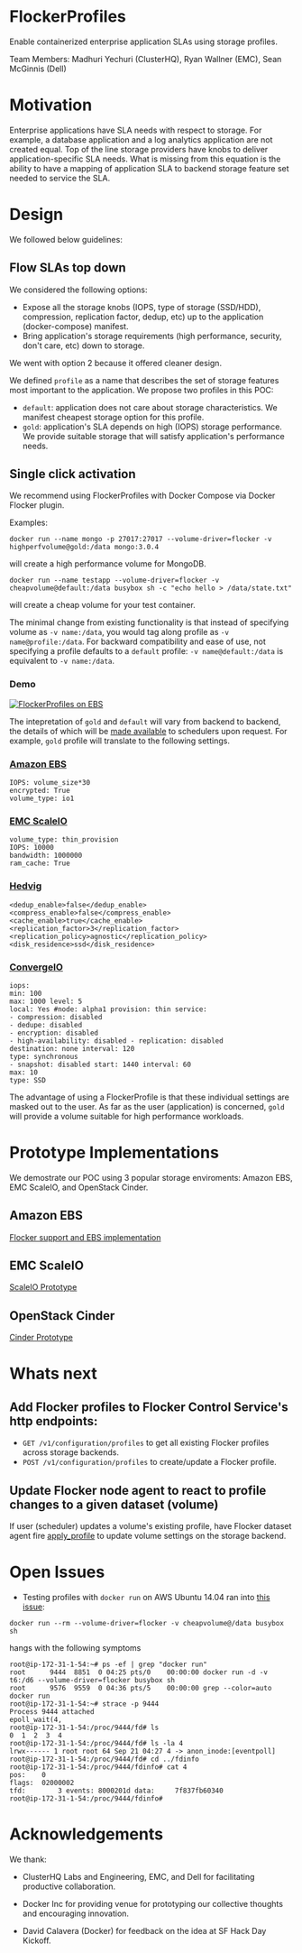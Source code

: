 # FlockerProfiles

Enable containerized enterprise application SLAs using storage profiles.

Team Members: Madhuri Yechuri (ClusterHQ), Ryan Wallner (EMC), Sean McGinnis (Dell)

# Motivation

Enterprise applications have SLA needs with respect to storage. For example, a database application and a log analytics application are not created equal. Top of the line storage providers have knobs to deliver application-specific SLA needs. What is missing from this equation is the ability to have a mapping of application SLA to backend storage feature set needed to service the SLA.

# Design

We followed below guidelines:

## Flow SLAs top down

We considered the following options:

- Expose all the storage knobs (IOPS, type of storage (SSD/HDD), compression, replication factor, dedup, etc) up to the application (docker-compose) manifest.
- Bring application's storage requirements (high performance, security, don't care, etc) down to storage.

We went with option 2 because it offered cleaner design.

We defined ``profile`` as a name that describes the set of storage features most important to the application. We propose two profiles in this POC:

- ``default``: application does not care about storage characteristics. We manifest cheapest storage option for this profile.
- ``gold``: application's SLA depends on high (IOPS) storage performance. We provide suitable storage that will satisfy application's performance needs.

## Single click activation

We recommend using FlockerProfiles with Docker Compose via Docker Flocker plugin.

Examples:

```
docker run --name mongo -p 27017:27017 --volume-driver=flocker -v highperfvolume@gold:/data mongo:3.0.4
```
will create a high performance volume for MongoDB.


```
docker run --name testapp --volume-driver=flocker -v cheapvolume@default:/data busybox sh -c "echo hello > /data/state.txt"
```
will create a cheap volume for your test container.

The minimal change from existing functionality is that instead of specifying volume as ``-v name:/data``, you would tag along profile as ``-v name@profile:/data``. For backward compatibility and ease of use, not specifying a profile defaults to a ``default`` profile: ``-v name@default:/data`` is equivalent to ``-v name:/data``.

### Demo

[![FlockerProfiles on EBS](http://img.youtube.com/vi/nOByh6UMUl0/0.jpg)](https://youtu.be/nOByh6UMUl0)


The intepretation of ``gold`` and ``default`` will vary from backend to backend, the details of which will be [made available](https://github.com/ClusterHQ/flocker/compare/profile_metadata#diff-3f0c0887dbd1be3781b80c091915bd2fR612) to schedulers upon request. For example, ``gold`` profile will translate to the following settings.

### [Amazon EBS](https://aws.amazon.com/ebs/)

```
IOPS: volume_size*30
encrypted: True
volume_type: io1
```

### [EMC ScaleIO](http://www.emc.com/storage/scaleio/index.htm)

```
volume_type: thin_provision
IOPS: 10000
bandwidth: 1000000
ram_cache: True

```
### [Hedvig](http://www.hedviginc.com/product)

```
<dedup_enable>false</dedup_enable>
<compress_enable>false</compress_enable>
<cache_enable>true</cache_enable>
<replication_factor>3</replication_factor>
<replication_policy>agnostic</replication_policy>
<disk_residence>ssd</disk_residence>

```

### [ConvergeIO](http://www.convergeio.com/)

```
iops:
min: 100
max: 1000 level: 5
local: Yes #node: alpha1 provision: thin service:
- compression: disabled
- dedupe: disabled
- encryption: disabled
- high-availability: disabled - replication: disabled
destination: none interval: 120
type: synchronous
- snapshot: disabled start: 1440 interval: 60
max: 10
type: SSD
```

The advantage of using a FlockerProfile is that these individual settings are masked out to the user. As far as the user (application) is concerned, ``gold`` will provide a volume suitable for high performance workloads.

# Prototype Implementations

We demostrate our POC using 3 popular storage enviroments: Amazon EBS, EMC ScaleIO, and OpenStack Cinder.

## Amazon EBS

[Flocker support and EBS implementation](https://github.com/ClusterHQ/flocker/compare/profile_metadata)

## EMC ScaleIO

[ScaleIO Prototype](https://github.com/emccorp/scaleio-flocker-driver/tree/scaleio-profiles-hackday)

## OpenStack Cinder

[Cinder Prototype](https://github.com/ClusterHQ/flocker/commit/1b5ef85b8874f1ba3b4cf42d39f3583dd9134904)

# Whats next

## Add Flocker profiles to Flocker Control Service's http endpoints:

- ``GET /v1/configuration/profiles`` to get all existing Flocker profiles across storage backends.
- ``POST /v1/configuration/profiles`` to create/update a Flocker profile.

## Update Flocker node agent to react to profile changes to a given dataset (volume)

If user (scheduler) updates a volume's existing profile, have Flocker dataset agent fire [apply_profile](https://github.com/ClusterHQ/flocker/compare/profile_metadata#diff-d4afce624ebc4d030e9de21aee00fdb9R936) to update volume settings on the storage backend.

# Open Issues

- Testing profiles with ``docker run`` on AWS Ubuntu 14.04 ran into [this issue](https://groups.google.com/forum/#!topic/docker-user/PVdrtb7-3Oo):

```
docker run --rm --volume-driver=flocker -v cheapvolume@/data busybox sh
```
hangs with the following symptoms
```
root@ip-172-31-1-54:~# ps -ef | grep "docker run"
root      9444  8851  0 04:25 pts/0    00:00:00 docker run -d -v t6:/d6 --volume-driver=flocker busybox sh
root      9576  9559  0 04:36 pts/5    00:00:00 grep --color=auto docker run
root@ip-172-31-1-54:~# strace -p 9444
Process 9444 attached
epoll_wait(4, 
root@ip-172-31-1-54:/proc/9444/fd# ls
0  1  2  3  4
root@ip-172-31-1-54:/proc/9444/fd# ls -la 4
lrwx------ 1 root root 64 Sep 21 04:27 4 -> anon_inode:[eventpoll]
root@ip-172-31-1-54:/proc/9444/fd# cd ../fdinfo
root@ip-172-31-1-54:/proc/9444/fdinfo# cat 4
pos:    0
flags:  02000002
tfd:        3 events: 8000201d data:     7f837fb60340
root@ip-172-31-1-54:/proc/9444/fdinfo# 
```
# Acknowledgements

We thank:

- ClusterHQ Labs and Engineering, EMC, and Dell for facilitating productive collaboration.

- Docker Inc for providing venue for prototyping our collective thoughts and encouraging innovation.

- David Calavera (Docker) for feedback on the idea at SF Hack Day Kickoff.
